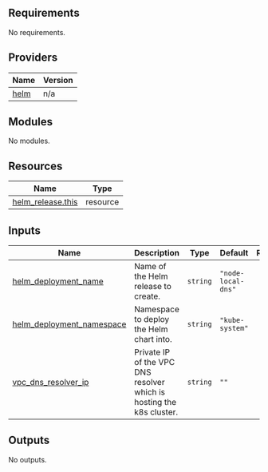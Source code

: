 ## Requirements

No requirements.

## Providers

| Name | Version |
|------|---------|
| <a name="provider_helm"></a> [helm](#provider\_helm) | n/a |

## Modules

No modules.

## Resources

| Name | Type |
|------|------|
| [helm_release.this](https://registry.terraform.io/providers/hashicorp/helm/latest/docs/resources/release) | resource |

## Inputs

| Name | Description | Type | Default | Required |
|------|-------------|------|---------|:--------:|
| <a name="input_helm_deployment_name"></a> [helm\_deployment\_name](#input\_helm\_deployment\_name) | Name of the Helm release to create. | `string` | `"node-local-dns"` | no |
| <a name="input_helm_deployment_namespace"></a> [helm\_deployment\_namespace](#input\_helm\_deployment\_namespace) | Namespace to deploy the Helm chart into. | `string` | `"kube-system"` | no |
| <a name="input_vpc_dns_resolver_ip"></a> [vpc\_dns\_resolver\_ip](#input\_vpc\_dns\_resolver\_ip) | Private IP of the VPC DNS resolver which is hosting the k8s cluster. | `string` | `""` | no |

## Outputs

No outputs.
